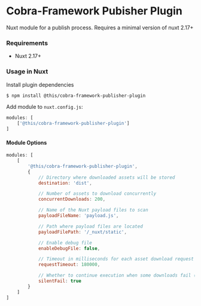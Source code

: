 # Cobra-Framework Pubisher Plugin

Nuxt module for a publish process. Requires a minimal version of nuxt 2.17+

### Requirements

* Nuxt 2.17+

### Usage in Nuxt

Install plugin dependencies

```bash
$ npm install @this/cobra-framework-publisher-plugin
```

Add module to `nuxt.config.js`:

```js
modules: [
    ['@this/cobra-framework-publisher-plugin']
]
```

#### Module Options

```js
modules: [
    [
        '@this/cobra-framework-publisher-plugin',
        {
            // Directory where downloaded assets will be stored
            destination: 'dist',

            // Number of assets to download concurrently
            concurrentDownloads: 200,

            // Name of the Nuxt payload files to scan
            payloadFileName: 'payload.js',

            // Path where payload files are located
            payloadFilePath: '/_nuxt/static',

            // Enable debug file
            enableDebugFile: false,

            // Timeout in milliseconds for each asset download request (default: 3 minutes)
            requestTimeout: 180000,

            // Whether to continue execution when some downloads fail (true) or throw an error (false)
            silentFail: true
        }
    ]
]
```
